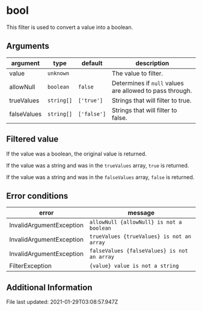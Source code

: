 # bool

This filter is used to convert a value into a boolean.

## Arguments

argument    | type       | default     | description
----------- | ---------- | ----------- | --------------------------------------------------------
value       | `unknown`  |             | The value to filter.
allowNull   | `boolean`  | `false`     | Determines if `null` values are allowed to pass through.
trueValues  | `string[]` | `['true']`  | Strings that will filter to true.
falseValues | `string[]` | `['false']` | Strings that will filter to false.

## Filtered value

If the value was a boolean, the original value is returned.

If the value was a string and was in the `trueValues` array, `true` is returned.

If the value was a string and was in the `falseValues` array, `false` is returned.

## Error conditions

error                    | message
------------------------ | -------------------------------------------
InvalidArgumentException | `allowNull {allowNull} is not a boolean`
InvalidArgumentException | `trueValues {trueValues} is not an array`
InvalidArgumentException | `falseValues {falseValues} is not an array`
FilterException          | `{value} value is not a string`

## Additional Information

File last updated: 2021-01-29T03:08:57.947Z
